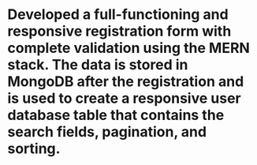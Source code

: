 # Developed a full-functioning and responsive registration form with complete validation using the MERN stack. The data is stored in MongoDB after the registration and is used to create a responsive user database table that contains the search fields, pagination, and sorting.
